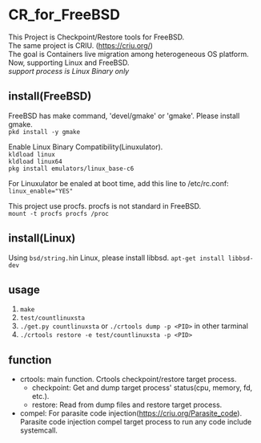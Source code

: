 # CR\_for\_FreeBSD

This Project is Checkpoint/Restore tools for FreeBSD.  
The same project is CRIU. (https://criu.org/)  
The goal is Containers live migration among heterogeneous OS platform. Now, supporting Linux and FreeBSD.  
*support process is Linux Binary only* 

## install(FreeBSD)
FreeBSD has make command, 'devel/gmake' or 'gmake'.
Please install gmake.  
`pkd install -y gmake`

Enable Linux Binary Compatibility(Linuxulator).  
`kldload linux`  
`kldload linux64`  
`pkg install emulators/linux_base-c6`  

For Linuxulator be enaled at boot time, add this line to /etc/rc.conf:  
`linux_enable="YES"`

This project use procfs. procfs is not standard in FreeBSD.  
`mount -t procfs procfs /proc`  

## install(Linux)
Using `bsd/string.h`in Linux, please install libbsd.
`apt-get install libbsd-dev`

## usage
1. `make`
2. `test/countlinuxsta`
3. `./get.py countlinuxsta` or `./crtools dump -p <PID>` in other tarminal
4. `./crtools restore -e test/countlinuxsta -p <PID>`


## function
- crtools: main function. Crtools checkpoint/restore target process.
  - checkpoint: Get and dump target process' status(cpu, memory, fd, etc.).
  - restore: Read from dump files and restore target process.
- compel: For parasite code injection(https://criu.org/Parasite_code). Parasite code injection compel target process to run any code include systemcall. 
